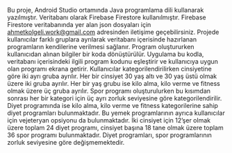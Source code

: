 Bu proje, Android Studio ortamında Java programlama dili kullanarak yazılmıştır. Veritabanı olarak Firebase Firestore kullanılmıştır. Firebase Firestore veritabanında yer alan json dosyaları için ahmetkolgeli.work@gmail.com adresinden iletişime geçebilirsiniz. Projede kullanıcılar farklı gruplara ayrılarak veritabanı içerisinde hazırlanan programların kendilerine verilmesi sağlanır. Program oluştururken kullanıcıdan alınan bilgiler bir koda dönüştürülür. Uygulama bu kodla, veritabanı içerisindeki ilgili program kodunu eşleştirir ve kullanıcıya uygun olan programı ekrana getirir. Kullanıcılar kategorilendirilirken cinsiyetine göre iki ayrı gruba ayrılır. Her bir cinsiyet 30 yaş altı ve 30 yaş üstü olmak üzere iki gruba ayrılır. Her bir yaş grubu ise kilo alma, kilo verme ve fitness olmak üzere üç gruba ayrılır. Spor programı oluşturulurken bu kısımdan sonrası her bir kategori için üç ayrı zorluk seviyesine göre kategorilendirilir. Diyet programında ise kilo alma, kilo verme ve fitness kategorilerine sahip diyet programları bulunmaktadır. Bu yemek programlarının ayrıca kullanıcılar için vejeteryan opsiyonu da bulunmaktadır. İki cinsiyet için 12’şer olmak üzere toplam 24 diyet programı, cinsiyet başına 18 tane olmak üzere toplam 36 spor programı bulunmaktadır. Diyet programları, spor programlarının zorluk seviyesine göre değişmemektedir. 
